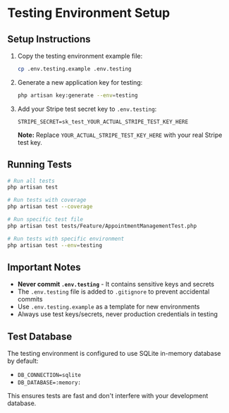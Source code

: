 # Testing Environment Setup

## Setup Instructions

1. Copy the testing environment example file:
   ```bash
   cp .env.testing.example .env.testing
   ```

2. Generate a new application key for testing:
   ```bash
   php artisan key:generate --env=testing
   ```

3. Add your Stripe test secret key to `.env.testing`:
   ```
   STRIPE_SECRET=sk_test_YOUR_ACTUAL_STRIPE_TEST_KEY_HERE
   ```
   
   **Note:** Replace `YOUR_ACTUAL_STRIPE_TEST_KEY_HERE` with your real Stripe test key.

## Running Tests

```bash
# Run all tests
php artisan test

# Run tests with coverage
php artisan test --coverage

# Run specific test file
php artisan test tests/Feature/AppointmentManagementTest.php

# Run tests with specific environment
php artisan test --env=testing
```

## Important Notes

- **Never commit `.env.testing`** - It contains sensitive keys and secrets
- The `.env.testing` file is added to `.gitignore` to prevent accidental commits
- Use `.env.testing.example` as a template for new environments
- Always use test keys/secrets, never production credentials in testing

## Test Database

The testing environment is configured to use SQLite in-memory database by default:
- `DB_CONNECTION=sqlite`
- `DB_DATABASE=:memory:`

This ensures tests are fast and don't interfere with your development database.
